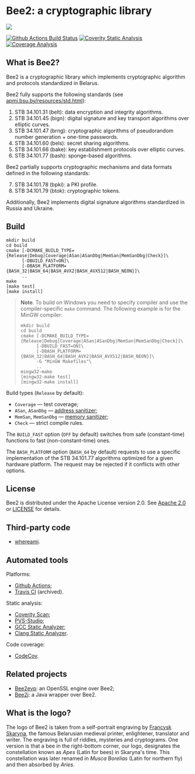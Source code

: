 # Bee2: a cryptographic library

![](img/bee2.png)

[![Github Actions Build Status](https://github.com/agievich/bee2/actions/workflows/build.yml/badge.svg)](https://github.com/agievich/bee2/actions/workflows/build.yml)
[![Coverity Static Analysis](https://scan.coverity.com/projects/8544/badge.svg)](https://scan.coverity.com/projects/agievich-bee2)
[![Coverage Analysis](https://codecov.io/gh/agievich/bee2/coverage.svg?branch=master)](https://codecov.io/gh/agievich/bee2?branch=master)

## What is Bee2?

Bee2 is a cryptographic library which implements cryptographic 
algorithm and protocols standardized in Belarus. 

Bee2 fully supports the following standards 
(see [apmi.bsu.by/resources/std.html](http://apmi.bsu.by/resources/std.html)):

1. STB 34.101.31 (belt): data encryption and integrity algorithms.
2. STB 34.101.45 (bign): digital signature and key transport algorithms 
   over elliptic curves.
3. STB 34.101.47 (brng): cryptographic algorithms of pseudorandom number 
   generation + one-time passwords.
4. STB 34.101.60 (bels): secret sharing algorithms.
5. STB 34.101.66 (bake): key establishment protocols over elliptic curves. 
6. STB 34.101.77 (bash): sponge-based algorithms. 

Bee2 partially supports cryptographic mechanisms and data formats defined in 
the following standards:

7. STB 34.101.78 (bpki): a PKI profile. 
8. STB 34.101.79 (btok): cryptographic tokens. 

Additionally, Bee2 implements digital signature algorithms standardized in 
Russia and Ukraine.

## Build

```
mkdir build
cd build
cmake [-DCMAKE_BUILD_TYPE={Release|Debug|Coverage|ASan|ASanDbg|MemSan|MemSanDbg|Check}]\
      [-DBUILD_FAST=ON]\
      [-DBASH_PLATFORM={BASH_32|BASH_64|BASH_AVX2|BASH_AVX512|BASH_NEON}]\
      ..
make
[make test]
[make install]
```

> **Note**. To build on Windows you need to specify compiler and use the
compiler-specific `make` command. The following example is for the MinGW
compiler:
> ```
> mkdir build
> cd build
> cmake [-DCMAKE_BUILD_TYPE={Release|Debug|Coverage|ASan|ASanDbg|MemSan|MemSanDbg|Check}]\
>       [-DBUILD_FAST=ON]\
>       [-DBASH_PLATFORM={BASH_32|BASH_64|BASH_AVX2|BASH_AVX512|BASH_NEON}]\
>       -G "MinGW Makefiles"\
>       ..
> mingw32-make
> [mingw32-make test]
> [mingw32-make install]
> ```

Build types (`Release` by default):
   
*  `Coverage` — test coverage;
*  `ASan`, `ASanDbg` — [address sanitizer](http://en.wikipedia.org/wiki/AddressSanitizer);
*  `MemSan`, `MemSanDbg` — [memory sanitizer](http://code.google.com/p/memory-sanitizer/);
*  `Check` — strict compile rules.

The `BUILD_FAST` option (`OFF` by default) switches from safe (constant-time) 
functions to fast (non-constant-time) ones.

The `BASH_PLATFORM` option (`BASH_64` by default) requests to use a specific
implementation of the STB 34.101.77 algorithms optimized for a given hardware
platform. The request may be rejected if it conflicts with other options.

## License

Bee2 is distributed under the Apache License version 2.0. See 
[Apache 2.0](http://www.apache.org/licenses/LICENSE-2.0) or 
[LICENSE](LICENSE.txt) for details.

## Third-party code

* [whereami](https://github.com/gpakosz/whereami).

## Automated tools

Platforms:

* [Github Actions](https://github.com/agievich/bee2/actions);
* [Travis CI](https://app.travis-ci.com/github/agievich/bee2) (archived).

Static analysis:

* [Coverity Scan](https://scan.coverity.com/projects/agievich-bee2);
* [PVS-Studio](https://pvs-studio.com/en/pvs-studio/?utm_source=website&utm_medium=github&utm_campaign=open_source);
* [GCC Static Analyzer](https://gcc.gnu.org/wiki/StaticAnalyzer);
* [Clang Static Analyzer](https://clang-analyzer.llvm.org/).

Code coverage:

* [CodeCov](https://app.codecov.io/gh/agievich/bee2?branch=master).

## Related projects

* [Bee2evp](https://github.com/bcrypto/bee2evp): an OpenSSL engine over Bee2;
* [Bee2j](https://github.com/bcrypto/bee2j): a Java wrapper over Bee2.

## What is the logo?

The logo of Bee2 is taken from a self-portrait engraving by 
[Francysk Skaryna](https://en.wikipedia.org/wiki/Francysk_Skaryna), the famous 
Belarusian medieval printer, enlightener, translator and writer. The engraving
is full of riddles, mysteries and cryptograms. One version is that a bee in the
right-bottom corner, our logo, designates the constellation known as *Apes*
(Latin for bees) in Skaryna's time. This constellation was later renamed in
*Musca Borelias* (Latin for northern fly) and then absorbed by *Aries*.


